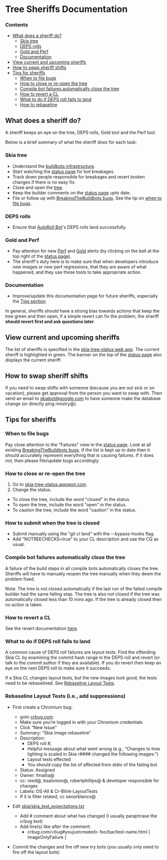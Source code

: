 Tree Sheriffs Documentation
===========================

### Contents ###

*   [What does a sheriff do?](#what_is_a_sheriff)
    +   [Skia tree](#skia_tree)
    +   [DEPS rolls](#deps_rolls)
    +   [Gold and Perf](#gold_and_perf)
    +   [Documentation](#sheriff_doc)
*   [View current and upcoming sheriffs](#view_current_upcoming_sheriffs)
*   [How to swap sheriff shifts](#how_to_swap)
*   [Tips for sheriffs](#tips)
    +   [When to file bugs](#when_to_file_bugs)
    +   [How to close or re-open the tree](#how_close_tree)
    +   [Compile bot failures automatically close the tree](#tree_closers)
    +   [How to revert a CL](#how_to_revert)
    +   [What to do if DEPS roll fails to land](#deps_roll_failures)
    +   [How to rebaseline](#how_to_rebaseline)


<a name="what_is_a_sheriff"></a>
What does a sheriff do?
-----------------------

A sheriff keeps an eye on the tree, DEPS rolls, Gold tool and the Perf tool.

Below is a brief summary of what the sheriff does for each task:

<a name="skia_tree"></a>
### Skia tree
* Understand the [buildbots infrastructure](https://skia.org/dev/testing/buildbot).
* Start watching the [status page](https://status.skia.org) for bot breakages.
* Track down people responsible for breakages and revert broken changes if there is no easy fix.
* Close and open the [tree](http://skia-tree-status.appspot.com).
* Keep the builder comments on the [status page](https://status.skia.org) upto date.
* File or follow up with [BreakingTheBuildbots bugs](https://code.google.com/p/skia/issues/list?q=label:BreakingTheBuildbots). See the tip on [when to file bugs](#when_to_file_bugs).

<a name="deps_rolls"></a>
### DEPS rolls
* Ensure that [AutoRoll Bot](https://skia-tree-status.appspot.com/set_arb_action)'s DEPS rolls land successfully.

<a name="gold_and_perf"></a>
### Gold and Perf
* Pay attention for new [Perf](https://perf.skia.org/) and [Gold](https://gold.skia.org/) alerts (by clicking on the bell at the top right of the [status page](https://status.skia.org)).
* The sheriff's duty here is to make sure that when developers introduce new images or new perf regressions, that they are aware of what happened, and they use these tools to take appropriate action.
 
<a name="sheriff_doc"></a>
### Documentation
* Improve/update this documentation page for future sheriffs, especially the [Tips section](#tips).

In general, sheriffs should have a strong bias towards actions that keep the tree green and then open; if a simple revert can fix the problem, the sheriff <b>should revert first and ask questions later</b>.


<a name="view_current_upcoming_sheriffs"></a>
View current and upcoming sheriffs
----------------------------------

The list of sheriffs is specified in the [skia-tree-status web app](https://skia-tree-status.appspot.com/sheriff). The current sheriff is highlighted in green.
The banner on the top of the [status page](https://status.skia.org) also displays the current sheriff.


<a name="how_to_swap"></a>
How to swap sheriff shifts
--------------------------

If you need to swap shifts with someone (because you are out sick or on vacation), please get approval from the person you want to swap with. Then send an email to skiabot@google.com to have someone make the database change (or directly ping rmistry@).


<a name="tips"></a>
Tips for sheriffs
-----------------

<a name="when_to_file_bugs"></a>
### When to file bugs

Pay close attention to the "Failures" view in the [status page](https://status.skia.org).
Look at all existing [BreakingTheBuildbots bugs](https://code.google.com/p/skia/issues/list?q=label:BreakingTheBuildbots). If the list is kept up to date then it should accurately represent everything that is causing failures. If it does not, then please file/update bugs accordingly.


<a name="how_close_tree"></a>
### How to close or re-open the tree

1. Go to [skia-tree-status.appspot.com](skia-tree-status.appspot.com).
2. Change the status.
 *  To close the tree, include the word "closed" in the status.
 * To open the tree, include the word "open" in the status.
 * To caution the tree, include the word "caution" in the status.


<a name="how_to_submit_when_tree_closed"></a>
### How to submit when the tree is closed

* Submit manually using the "git cl land" with the --bypass-hooks flag.
* Add "NOTREECHECKS=true" to your CL description and use the CQ as usual.


<a name="tree_closers"></a>
### Compile bot failures automatically close the tree

A failure of the build steps in all compile bots automatically closes the tree. Sheriffs will have to manually reopen the tree manually when they deem the problem fixed.

Note: The tree is not closed automatically if the last run of the failed compile builder had the same failing step. The tree is also not closed if the tree was automatically closed less than 10 mins ago. If the tree is already closed then no action is taken.


<a name="how_to_revert"></a>
### How to revert a CL

See the revert documentation [here](https://skia.org/dev/contrib/revert).


<a name="deps_roll_failures"></a>
### What to do if DEPS roll fails to land

A common cause of DEPS roll failures are layout tests. Find the offending Skia CL by examining the commit hash range in the DEPS roll and revert (or talk to the commit author if they are available). If you do revert then keep an eye on the next DEPS roll to make sure it succeeds.

If a Skia CL changes layout tests, but the new images look good, the tests need to be rebaselined. See [Rebaseline Layout Tests](#how_to_rebaseline).

<a name="how_to_rebaseline"></a>
### Rebaseline Layout Tests (i.e., add suppressions)

* First create a Chromium bug:
  * goto [crbug.com](https://crbug.com)
  * Make sure you’re logged in with your Chromium credentials
  * Click “New Issue”
  * Summary: “Skia image rebaseline”
  * Description:
      * DEPS roll #,
      * Helpful message about what went wrong (e.g., “Changes to how lighting is scaled in Skia r#### changed the following images:”)
      * Layout tests effected
      * You should copy the list of affected from stdio of the failing bot
  * Status: Assigned
  * Owner: fmalita@
  * cc: reed@, bsalomon@, robertphillips@ & developer responsible for changes
  * Labels: OS-All & Cr-Blink-LayoutTests
  * If it is filter related, cc senorblanco@

* Edit [skia/skia_test_expectations.txt](https://chromium.googlesource.com/chromium/src/+/master/skia/skia_test_expectations.txt)
  * Add # comment about what has changed (I usually paraphrase the crbug text)
  * Add line(s) like after the comment:
      * crbug.com/<bug#youjustcreated> foo/bar/test-name.html [ ImageOnlyFailure ]

* Commit the changes and fire off new try bots (you usually only need to fire off the layout bots)
